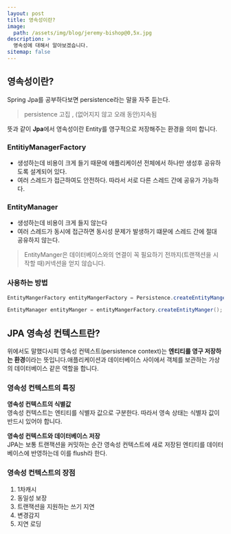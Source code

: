 ```yaml
---
layout: post
title: 영속성이란?
image: 
  path: /assets/img/blog/jeremy-bishop@0,5x.jpg
description: >
  영속성에 대해서 알아보겠습니다.
sitemap: false
---
```


## **영속성이란?**

Spring Jpa를 공부하다보면 persistence라는 말을 자주 듣는다.

> persistence 고집 , (없어지지 않고 오래 동안)지속됨

뜻과 같이 **Jpa**에서 영속성이란 Entity를 영구적으로 저장해주는 환경을 의미 합니다.

### **EntitiyManagerFactory**

- 생성하는데 비용이 크게 들기 때문에 애플리케이션 전체에서 하나만 생성후 공유하도록 설계되어 있다.
- 여러 스레드가 접근하여도 안전하다. 따라서 서로 다른 스레드 간에 공유가 가능하다.

### **EntityManager**

- 생성하는데 비용이 크게 들지 않는다
- 여러 스레드가 동시에 접근하면 동시성 문제가 발생하기 떄문에 스레드 간에 절대 공유하지 않는다.

> EntityManger은 데이터베이스와의 연결이 꼭 필요하기 전까지(트랜잭션을 시작할 때)커넥션을 얻지 않습니다.

### 사용하는 방법

```java
EntityMangerFactory entityMangerFactory = Persistence.createEntityMangerFactory("person"); // 파라미터  : 영속성 단위 이름

EntityManager entityManger = entityMangerFactory.createEntityManger();
```

## **JPA 영속성 컨텍스트란?**

위에서도 말했다시피 영속성 컨텍스트(persistence context)는 **엔티티를 영구 저장하는 환경**이라는 뜻입니다.애플리케이션과 데이터베이스 사이에서 객체를 보관하는 가상의 데이터베이스 같은 역할을 합니다.

### **영속성 컨텍스트의 특징**

**영속성 컨텍스트의 식별값**  
영속성 컨텍스트는 엔티티를 식별자 값으로 구분한다. 따라서 영속 상태는 식별자 값이 반드시 있어야 합니다.

**영속성 컨텍스트와 데이터베이스 저장**  
JPA는 보통 트랜잭션을 커밋하는 순간 영속성 컨텍스트에 새로 저장된 엔티티를 데이터 베이스에 반영하는데 이를 flush라 한다.

### **영속성 컨텍스트의 장점**

1. 1차캐시
2. 동일성 보장
3. 트랜잭션을 지원하는 쓰기 지연
4. 변경감지
5. 지연 로딩
